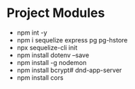 # Project Modules
- npm int -y
- npm i sequelize express pg pg-hstore
- npx sequelize-cli init
- npm install dotenv –save
- npm install -g nodemon
- npm install bcrypt# dnd-app-server
- npm install cors
